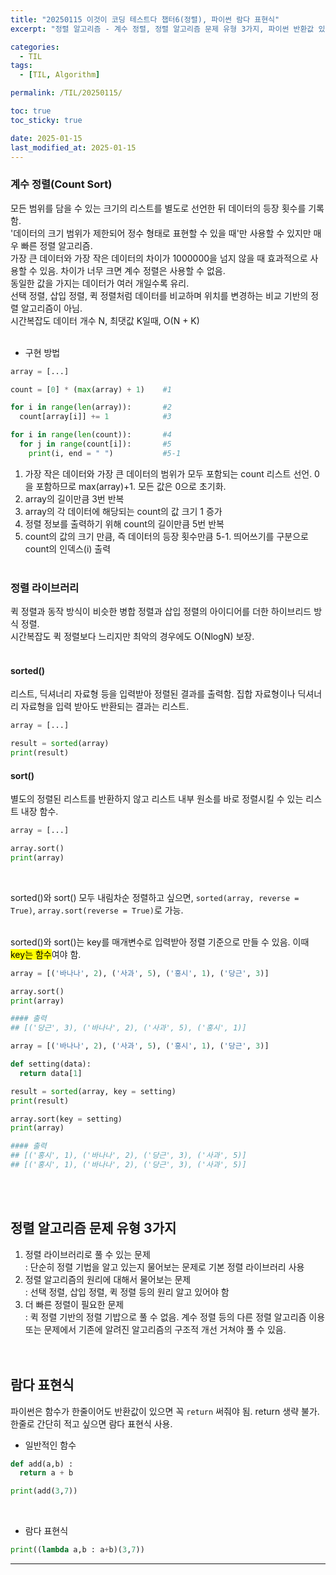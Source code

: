 ```yaml
---
title: "20250115 이것이 코딩 테스트다 챕터6(정렬), 파이썬 람다 표현식"
excerpt: "정렬 알고리즘 - 계수 정렬, 정렬 알고리즘 문제 유형 3가지, 파이썬 반환값 있을 때 return 생략 불가"

categories:
  - TIL
tags:
  - [TIL, Algorithm]

permalink: /TIL/20250115/

toc: true
toc_sticky: true

date: 2025-01-15
last_modified_at: 2025-01-15
---
```


### 계수 정렬(Count Sort)
모든 범위를 담을 수 있는 크기의 리스트를 별도로 선언한 뒤 데이터의 등장 횟수를 기록함.<br>
'데이터의 크기 범위가 제한되어 정수 형태로 표현할 수 있을 때'만 사용할 수 있지만 매우 빠른 정렬 알고리즘.<br>
가장 큰 데이터와 가장 작은 데이터의 차이가 1000000을 넘지 않을 때 효과적으로 사용할 수 있음. 차이가 너무 크면 계수 정렬은 사용할 수 없음.<br>
동일한 값을 가지는 데이터가 여러 개일수록 유리.<br>
선택 정렬, 삽입 정렬, 퀵 정렬처럼 데이터를 비교하며 위치를 변경하는 비교 기반의 정렬 알고리즘이 아님.<br>
시간복잡도 데이터 개수 N, 최댓값 K일때, O(N + K)<br><br>

- 구현 방법

```python
array = [...]

count = [0] * (max(array) + 1)    #1

for i in range(len(array)):       #2
  count[array[i]] += 1            #3

for i in range(len(count)):       #4
  for j in range(count[i]):       #5
    print(i, end = " ")           #5-1
```
1. 가장 작은 데이터와 가장 큰 데이터의 범위가 모두 포함되는 count 리스트 선언. 0을 포함하므로 max(array)+1. 모든 값은 0으로 초기화.
2. array의 길이만큼 3번 반복
3. array의 각 데이터에 해당되는 count의 값 크기 1 증가
4. 정렬 정보를 출력하기 위해 count의 길이만큼 5번 반복
5. count의 값의 크기 만큼, 즉 데이터의 등장 횟수만큼
5-1. 띄어쓰기를 구분으로 count의 인덱스(i) 출력
<br><br>

### 정렬 라이브러리
퀵 정렬과 동작 방식이 비슷한 병합 정렬과 삽입 정렬의 아이디어를 더한 하이브리드 방식 정렬.<br>
시간복잡도 퀵 정렬보다 느리지만 최악의 경우에도 O(NlogN) 보장.<br><br>

#### sorted()
리스트, 딕셔너리 자료형 등을 입력받아 정렬된 결과를 출력함. 집합 자료형이나 딕셔너리 자료형을 입력 받아도 반환되는 결과는 리스트.<br>
```python
array = [...]

result = sorted(array)
print(result)
```

#### sort()
별도의 정렬된 리스트를 반환하지 않고 리스트 내부 원소를 바로 정렬시킬 수 있는 리스트 내장 함수.<br>
```python
array = [...]

array.sort()
print(array)
```
<br>

sorted()와 sort() 모두 내림차순 정렬하고 싶으면, ```sorted(array, reverse = True)```, ```array.sort(reverse = True)```로 가능.<br><br>

sorted()와 sort()는 key를 매개변수로 입력받아 정렬 기준으로 만들 수 있음. 이때 <mark>key는 함수</mark>여야 함.<br>
```python
array = [('바나나', 2), ('사과', 5), ('홍시', 1), ('당근', 3)]

array.sort()
print(array)

#### 출력
## [('당근', 3), ('바나나', 2), ('사과', 5), ('홍시', 1)]
```
```python
array = [('바나나', 2), ('사과', 5), ('홍시', 1), ('당근', 3)]

def setting(data):
  return data[1]

result = sorted(array, key = setting)
print(result)

array.sort(key = setting)
print(array)

#### 출력
## [('홍시', 1), ('바나나', 2), ('당근', 3), ('사과', 5)]
## [('홍시', 1), ('바나나', 2), ('당근', 3), ('사과', 5)]
```
<br><br>

## 정렬 알고리즘 문제 유형 3가지
1. 정렬 라이브러리로 풀 수 있는 문제<br>
   : 단순히 정렬 기법을 알고 있는지 물어보는 문제로 기본 정렬 라이브러리 사용
2. 정렬 알고리즘의 원리에 대해서 물어보는 문제<br>
   : 선택 정렬, 삽입 정렬, 퀵 정렬 등의 원리 알고 있어야 함
3. 더 빠른 정렬이 필요한 문제<br>
   : 퀵 정렬 기반의 정렬 기밥으로 풀 수 없음. 계수 정렬 등의 다른 정렬 알고리즘 이용 또는 문제에서 기존에 알려진 알고리즘의 구조적 개선 거쳐야 풀 수 있음.
<br><br><br>


## 람다 표현식
파이썬은 함수가 한줄이어도 반환값이 있으면 꼭 ```return``` 써줘야 됨. return 생략 불가.<br>
한줄로 간단히 적고 싶으면 람다 표현식 사용.<br>

- 일반적인 함수

```python
def add(a,b) :
  return a + b

print(add(3,7))
```
<br>

- 람다 표현식

```python
print((lambda a,b : a+b)(3,7))
```

<hr>
